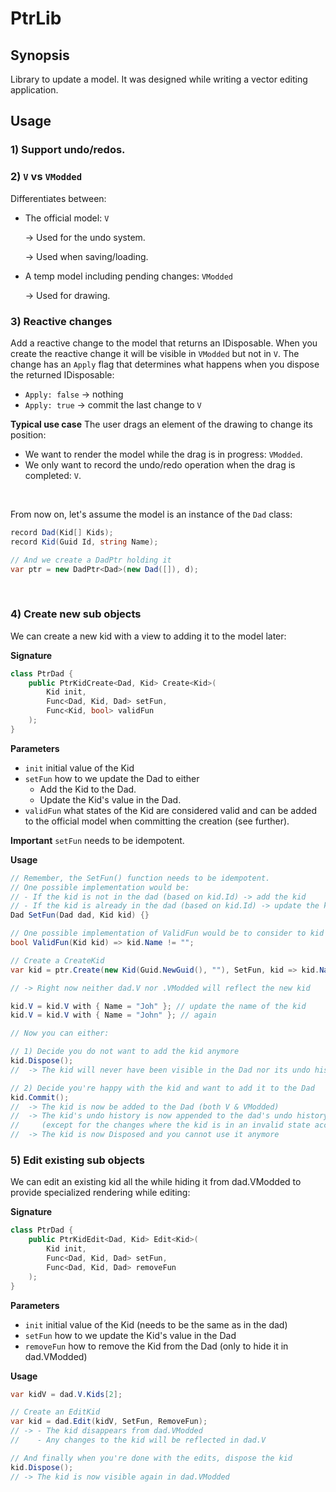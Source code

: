 ﻿# PtrLib



## Synopsis
Library to update a model.
It was designed while writing a vector editing application.



## Usage


### 1) Support undo/redos.


### 2) ```V``` vs ```VModded```
Differentiates between:
- The official model: ```V```

  -> Used for the undo system.

  -> Used when saving/loading.
- A temp model including pending changes: ```VModded```

  -> Used for drawing.


### 3) Reactive changes
Add a reactive change to the model that returns an IDisposable.
When you create the reactive change it will be visible in ```VModded``` but not in ```V```.
The change has an ```Apply``` flag that determines what happens when you dispose the returned IDisposable:
  - ```Apply: false``` -> nothing
  - ```Apply: true``` -> commit the last change to ```V```

**Typical use case**
The user drags an element of the drawing to change its position:
  - We want to render the model while the drag is in progress: ```VModded```.
  - We only want to record the undo/redo operation when the drag is completed: ```V```.

&nbsp;

From now on, let's assume the model is an instance of the ```Dad``` class:
```c#
record Dad(Kid[] Kids);
record Kid(Guid Id, string Name);

// And we create a DadPtr holding it
var ptr = new DadPtr<Dad>(new Dad([]), d);
```

&nbsp;

### 4) Create new sub objects
We can create a new kid with a view to adding it to the model later:

**Signature**
```c#
class PtrDad {
	public PtrKidCreate<Dad, Kid> Create<Kid>(
		Kid init,
		Func<Dad, Kid, Dad> setFun,
		Func<Kid, bool> validFun
	);
}
```
**Parameters**
- ```init``` initial value of the Kid
- ```setFun``` how to we update the Dad to either
  - Add the Kid to the Dad.
  - Update the Kid's value in the Dad.
- ```validFun``` what states of the Kid are considered valid and can be added to the official model when committing the creation (see further).

**Important**
```setFun``` needs to be idempotent.

**Usage**
```c#
// Remember, the SetFun() function needs to be idempotent.
// One possible implementation would be:
// - If the kid is not in the dad (based on kid.Id) -> add the kid
// - If the kid is already in the dad (based on kid.Id) -> update the kid
Dad SetFun(Dad dad, Kid kid) {}

// One possible implementation of ValidFun would be to consider to kid valid if its name is not empty:
bool ValidFun(Kid kid) => kid.Name != "";

// Create a CreateKid
var kid = ptr.Create(new Kid(Guid.NewGuid(), ""), SetFun, kid => kid.Name != "");

// -> Right now neither dad.V nor .VModded will reflect the new kid

kid.V = kid.V with { Name = "Joh" }; // update the name of the kid
kid.V = kid.V with { Name = "John" }; // again

// Now you can either:

// 1) Decide you do not want to add the kid anymore
kid.Dispose();
//  -> The kid will never have been visible in the Dad nor its undo history

// 2) Decide you're happy with the kid and want to add it to the Dad
kid.Commit();
//  -> The kid is now be added to the Dad (both V & VModded)
//  -> The kid's undo history is now appended to the dad's undo history
//     (except for the changes where the kid is in an invalid state according to ValidFun)
//  -> The kid is now Disposed and you cannot use it anymore
```


### 5) Edit existing sub objects

We can edit an existing kid all the while hiding it from dad.VModded to provide specialized rendering while editing:

**Signature**
```c#
class PtrDad {
	public PtrKidEdit<Dad, Kid> Edit<Kid>(
		Kid init,
		Func<Dad, Kid, Dad> setFun,
		Func<Dad, Kid, Dad> removeFun
	);
}
```
**Parameters**
- ```init``` initial value of the Kid (needs to be the same as in the dad)
- ```setFun``` how to we update the Kid's value in the Dad
- ```removeFun``` how to remove the Kid from the Dad (only to hide it in dad.VModded)

**Usage**
```c#
var kidV = dad.V.Kids[2];

// Create an EditKid
var kid = dad.Edit(kidV, SetFun, RemoveFun);
// -> - The kid disappears from dad.VModded
//    - Any changes to the kid will be reflected in dad.V

// And finally when you're done with the edits, dispose the kid
kid.Dispose();
// -> The kid is now visible again in dad.VModded
```